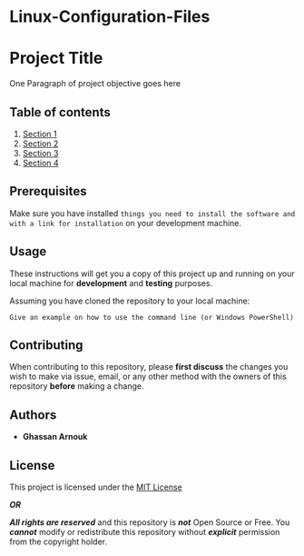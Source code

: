 # Linux-Configuration-Files

# Project Title

One Paragraph of project objective goes here

## Table of contents

1. [Section 1]()<br>
2. [Section 2]()<br>
3. [Section 3]()<br>
4. [Section 4]()<br>

## Prerequisites

Make sure you have installed `things you need to install the software and with a link for installation` on your development machine.

## Usage

These instructions will get you a copy of this project up and running on your local machine for **development** and **testing** purposes.

Assuming you have cloned the repository to your local machine:

```
Give an example on how to use the command line (or Windows PowerShell)
```

## Contributing

When contributing to this repository, please **first discuss** the changes you wish to make via issue, email, or any other method with the owners of this repository **before** making a change.

## Authors

* **Ghassan Arnouk**

## License

This project is licensed under the [MIT License](LICENSE)

[LICENSE]: https://github.com/ghassanarnouk/README-Template/blob/master/LICENSE

***OR***

***All rights are reserved*** and this repository is ***not*** Open Source or Free. You ***cannot*** modify or redistribute this repository without ***explicit*** permission from the copyright holder.

